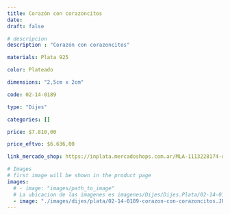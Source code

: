 ```yaml
---
title: Corazón con corazoncitos
date: 
draft: false

# descripcion
description : "Corazón con corazoncitos"

materials: Plata 925

color: Plateado

dimensions: "2,5cm x 2cm"

code: 02-14-0189

type: "Dijes"

categories: []

price: $7.810,00

price_eftvo: $6.636,00

link_mercado_shop: https://inplata.mercadoshops.com.ar/MLA-1113228174-dije-corazón-con-corazoncitos-_JM

# Images
# first image will be shown in the product page
images:
  # - image: "images/path_to_image"
  # La ubicacion de las imagenes es imagenes/Dijes/Dijes.Plata/02-14-0189-corazon-con-corazoncitos
  - image: "./images/dijes/plata/02-14-0189-corazon-con-corazoncitos.JPG"
---
```

